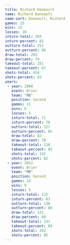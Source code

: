 ```yaml
---
title: Richard Daneault
name: Richard Daneault
name-sort: Daneault, Richard
games: 25
wins: 15
losses: 10
inturn-total: 203
inturn-percent: 81
outturn-total: 251
outturn-percent: 86
draw-total: 203
draw-percent: 79
takeout-total: 251
takeout-percent: 87
shots-total: 454
shots-percent: 83
years:
 - year: 2008
   event: Brier
   team: "MB"
   position: Second
   games: 11
   wins: 6
   losses: 5
   inturn-total: 71
   inturn-percent: 76
   outturn-total: 121
   outturn-percent: 85
   draw-total: 82
   draw-percent: 78
   takeout-total: 110
   takeout-percent: 85
   shots-total: 192
   shots-percent: 82
 - year: 2012
   event: Brier
   team: "MB"
   position: Second
   games: 14
   wins: 9
   losses: 5
   inturn-total: 132
   inturn-percent: 83
   outturn-total: 130
   outturn-percent: 86
   draw-total: 121
   draw-percent: 80
   takeout-total: 141
   takeout-percent: 89
   shots-total: 262
   shots-percent: 85
---
```

